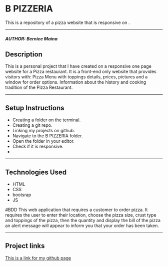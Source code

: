 # B PIZZERIA
This is a repository of a pizza website that is responsive on .

*****
##### AUTHOR: Bernice Maina
## Description
This is a personal project that I have created on a
 responsive one page website for a Pizza restaurant. It is a front-end only website that provides visitors with:
Pizza Menu with toppings details, prices, pictures and a  window for order options.
Information about the history and cooking tradition of the Pizza Restaurant.
**********
                
## Setup Instructions
* Creating a folder on the terminal.
* Creating a git repo.
* Linking my projects on github.
* Navigate to the B PIZZERIA folder.
* Open the folder in your editor.
* Check if it is responsive.
* 
*****

## Technologies Used
* HTML
* CSS
* bootsrap
* JS

#BDD
This web application that requires a customer to order pizza. It requires the user to enter their location, choose the pizza size, crust type and toppings of the pizza, then the quantity and display the bill of the pizza an alert message will appear to inform you that your order has been taken. 

 ******
 
## Project links
[This is a link for my github page](https://github.com/Bernice2001/Pizzeria)

